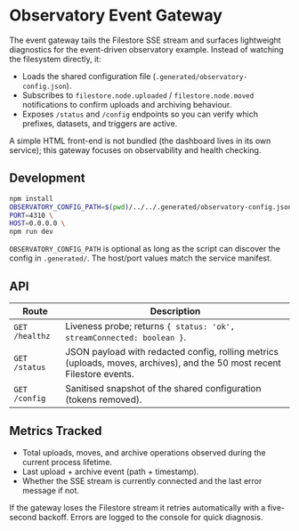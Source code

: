 # Observatory Event Gateway

The event gateway tails the Filestore SSE stream and surfaces lightweight diagnostics for the event-driven observatory example. Instead of watching the filesystem directly, it:

- Loads the shared configuration file (`.generated/observatory-config.json`).
- Subscribes to `filestore.node.uploaded` / `filestore.node.moved` notifications to confirm uploads and archiving behaviour.
- Exposes `/status` and `/config` endpoints so you can verify which prefixes, datasets, and triggers are active.

A simple HTML front-end is not bundled (the dashboard lives in its own service); this gateway focuses on observability and health checking.

## Development

```bash
npm install
OBSERVATORY_CONFIG_PATH=$(pwd)/../../.generated/observatory-config.json \
PORT=4310 \
HOST=0.0.0.0 \
npm run dev
```

`OBSERVATORY_CONFIG_PATH` is optional as long as the script can discover the config in `.generated/`. The host/port values match the service manifest.

## API

| Route | Description |
| --- | --- |
| `GET /healthz` | Liveness probe; returns `{ status: 'ok', streamConnected: boolean }`. |
| `GET /status` | JSON payload with redacted config, rolling metrics (uploads, moves, archives), and the 50 most recent Filestore events. |
| `GET /config` | Sanitised snapshot of the shared configuration (tokens removed). |

## Metrics Tracked
- Total uploads, moves, and archive operations observed during the current process lifetime.
- Last upload + archive event (path + timestamp).
- Whether the SSE stream is currently connected and the last error message if not.

If the gateway loses the Filestore stream it retries automatically with a five-second backoff. Errors are logged to the console for quick diagnosis.
